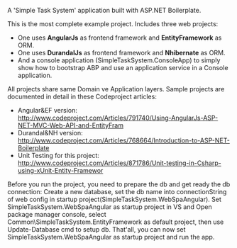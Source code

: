 A 'Simple Task System' application built with ASP.NET Boilerplate.

This is the most complete example project. Includes three web projects:

* One uses **AngularJs** as frontend framework and **EntityFramework** as ORM.
* One uses **DurandalJs** as frontend framework and **Nhibernate** as ORM.
* And a console application (SimpleTaskSystem.ConsoleApp) to simply show how to bootstrap ABP and use an application service in a Console application.

All projects share same Domain ve Application layers. Sample projects are documented in detail in these Codeproject articles:

* Angular&EF version: http://www.codeproject.com/Articles/791740/Using-AngularJs-ASP-NET-MVC-Web-API-and-EntityFram
* Durandal&NH version: http://www.codeproject.com/Articles/768664/Introduction-to-ASP-NET-Boilerplate
* Unit Testing for this project: http://www.codeproject.com/Articles/871786/Unit-testing-in-Csharp-using-xUnit-Entity-Framewor


Before you run the project, you need to prepare the db and get ready the db connection:
Create a new database, set the db name into connectionString of web config in startup project(SimpleTaskSystem.WebSpaAngular).
Set SimpleTaskSystem.WebSpaAngular as startup project in VS and Open package manager console, select Common\SimpleTaskSystem.EntityFramework as default project, then use Update-Database cmd to setup db.
That'all, you can now set SimpleTaskSystem.WebSpaAngular as startup project and run the app.